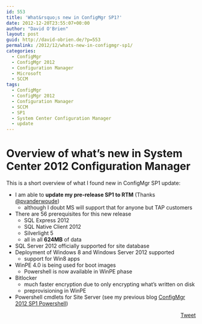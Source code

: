 ```yaml
---
id: 553
title: 'What&rsquo;s new in ConfigMgr SP1?'
date: 2012-12-20T23:55:07+00:00
author: "David O'Brien"
layout: post
guid: http://david-obrien.de/?p=553
permalink: /2012/12/whats-new-in-configmgr-sp1/
categories:
  - ConfigMgr
  - ConfigMgr 2012
  - Configuration Manager
  - Microsoft
  - SCCM
tags:
  - ConfigMgr
  - ConfigMgr 2012
  - Configuration Manager
  - SCCM
  - SP1
  - System Center Configuration Manager
  - update
---
```

# Overview of what’s new in System Center 2012 Configuration Manager

This is a short overview of what I found new in ConfigMgr SP1 update:

  * I am able to **update my pre-release SP1 to RTM** (Thanks <a href="http://twitter.com/pvanderwoude" onclick="_gaq.push(['_trackEvent', 'outbound-article', 'http://twitter.com/pvanderwoude', '@pvanderwoude']);" target="_blank">@pvanderwoude</a>) 
      * although I doubt MS will support that for anyone but TAP customers
  * There are 56 prerequisites for this new release 
      * SQL Express 2012
      * SQL Native Client 2012
      * Silverlight 5
      * all in all **624MB** of data
  * SQL Server 2012 officially supported for site database
  * Deployment of Windows 8 and Windows Server 2012 supported 
      * support for Win8 apps
  * WinPE 4.0 is being used for boot images 
      * Powershell is now available in WinPE phase
  * Bitlocker 
      * much faster encryption due to only encrypting what’s written on disk
      * preprovisioning in WinPE
  * Powershell cmdlets for Site Server (see my previous blog <a href="http://david-obrien.de/2012/09/15/ms-system-center-configuration-manager-2012-sp1-beta-powershell/" onclick="_gaq.push(['_trackEvent', 'outbound-article', 'http://david-obrien.de/2012/09/15/ms-system-center-configuration-manager-2012-sp1-beta-powershell/', 'ConfigMgr 2012 SP1 Powershell']);" target="_blank">ConfigMgr 2012 SP1 Powershell</a>)

<div style="float: right; margin-left: 10px;">
  <a href="https://twitter.com/share" onclick="_gaq.push(['_trackEvent', 'outbound-article', 'https://twitter.com/share', 'Tweet']);" class="twitter-share-button" data-hashtags="ConfigMgr,ConfigMgr+2012,Configuration+Manager,SCCM,SP1,System+Center+Configuration+Manager,update" data-count="vertical" data-url="http://www.david-obrien.net/2012/12/whats-new-in-configmgr-sp1/">Tweet</a>
</div>
